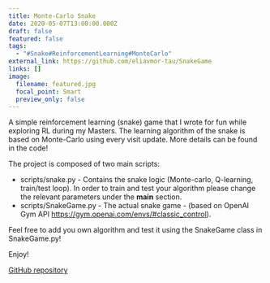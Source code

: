 ```yaml
---
title: Monte-Carlo Snake
date: 2020-05-07T13:00:00.000Z
draft: false
featured: false
tags:
  - "#Snake#ReinforcementLearning#MonteCarlo"
external_link: https://github.com/eliavmor-tau/SnakeGame
links: []
image:
  filename: featured.jpg
  focal_point: Smart
  preview_only: false
---
```

A simple reinforcement learning (snake) game that I wrote for fun while exploring RL during my Masters. The learning algorithm of the snake is based on Monte-Carlo using every visit update. More details can be found in the code!

The project is composed of two main scripts:

* scripts/snake.py - Contains the snake logic (Monte-carlo, Q-learning, train/test loop). In order to train and test your algorithm please change the relevant parameters under the **main** section.
* scripts/SnakeGame.py - The actual snake game - (based on OpenAI Gym API <https://gym.openai.com/envs/#classic_control>).

Feel free to add you own algorithm and test it using the SnakeGame class in SnakeGame.py! 

Enjoy!

[GitHub repository](https://github.com/eliavmor-tau/SnakeGame)